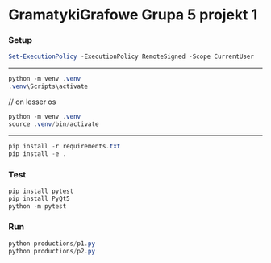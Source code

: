 # GramatykiGrafowe Grupa 5 projekt 1

### Setup

```ps1
Set-ExecutionPolicy -ExecutionPolicy RemoteSigned -Scope CurrentUser
```

---

```ps1
python -m venv .venv
.venv\Scripts\activate
```

// on lesser os

```ps1
python -m venv .venv
source .venv/bin/activate
```

---

```ps1
pip install -r requirements.txt
pip install -e .
```

### Test

```ps1
pip install pytest
pip install PyQt5
python -m pytest
```

### Run

```ps1
python productions/p1.py
python productions/p2.py
```
